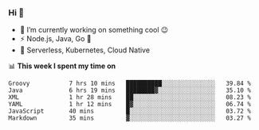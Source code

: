 ### Hi 👋

<!--
**nodejh/nodejh** is a ✨ _special_ ✨ repository because its `README.md` (this file) appears on your GitHub profile.

Here are some ideas to get you started:

- 🔭 I’m currently working on ...
- 🌱 I’m currently learning ...
- 👯 I’m looking to collaborate on ...
- 🤔 I’m looking for help with ...
- 💬 Ask me about ...
- 📫 How to reach me: ...
- 😄 Pronouns: ...
- ⚡ Fun fact: ...
-->

- 🔭 I’m currently working on something cool :wink:
- ⚡ Node.js, Java, Go :thought_balloon:
- 🤖 Serverless, Kubernetes, Cloud Native

📊 **This week I spent my time on**

<!--START_SECTION:waka-->

```text
Groovy           7 hrs 10 mins   ██████████░░░░░░░░░░░░░░░   39.84 %
Java             6 hrs 19 mins   ████████▓░░░░░░░░░░░░░░░░   35.10 %
XML              1 hr 28 mins    ██░░░░░░░░░░░░░░░░░░░░░░░   08.23 %
YAML             1 hr 12 mins    █▓░░░░░░░░░░░░░░░░░░░░░░░   06.74 %
JavaScript       40 mins         █░░░░░░░░░░░░░░░░░░░░░░░░   03.72 %
Markdown         35 mins         ▓░░░░░░░░░░░░░░░░░░░░░░░░   03.27 %
```

<!--END_SECTION:waka-->


<!--
:traffic_light: **Visitors**

![visitors](https://visitor-badge.glitch.me/badge?page_id=nodejh.nodejh)
-->
